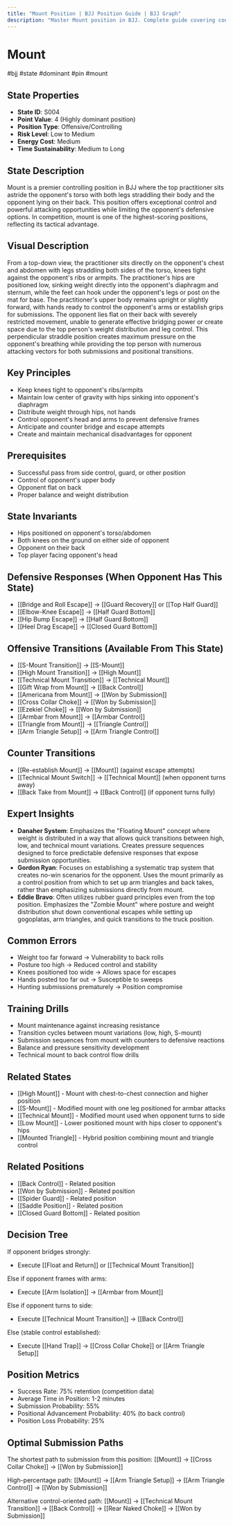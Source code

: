 ```yaml
---
title: "Mount Position | BJJ Position Guide | BJJ Graph"
description: "Master Mount position in BJJ. Complete guide covering control, submissions, and transitions. Dominant 4-point position with 75% retention rate and 55% submission probability."
---
```




<!-- Schema Markup for SEO -->
<script type="application/ld+json">
{
  "@context": "https://schema.org",
  "@type": "HowTo",
  "name": "How to Use Mount Position in BJJ",
  "description": "Complete guide to executing techniques and transitions from Mount Position.",
  "step": [
    {
      "@type": "HowToStep",
      "name": "Execute S-Mount Transition",
      "text": "From this position, execute S-Mount Transition to transition to S-Mount.",
      "position": 1
    },
    {
      "@type": "HowToStep",
      "name": "Execute High Mount Transition",
      "text": "From this position, execute High Mount Transition to transition to High Mount.",
      "position": 2
    },
    {
      "@type": "HowToStep",
      "name": "Execute Technical Mount Transition",
      "text": "From this position, execute Technical Mount Transition to transition to Technical Mount.",
      "position": 3
    },
    {
      "@type": "HowToStep",
      "name": "Execute Gift Wrap from Mount",
      "text": "From this position, execute Gift Wrap from Mount to transition to Back Control.",
      "position": 4
    },
    {
      "@type": "HowToStep",
      "name": "Execute Americana from Mount",
      "text": "From this position, execute Americana from Mount to transition to Won by Submission.",
      "position": 5
    },
    {
      "@type": "HowToStep",
      "name": "Execute Cross Collar Choke",
      "text": "From this position, execute Cross Collar Choke to transition to Won by Submission.",
      "position": 6
    }
  ],
  "tool": [
    "BJJ Gi or No-Gi attire",
    "Training partner",
    "Mat space"
  ],
  "totalTime": "PT5M"
}
</script>
<script type="application/ld+json">
{
  "@context": "https://schema.org",
  "@type": "BreadcrumbList",
  "itemListElement": [
    {
      "@type": "ListItem",
      "position": 1,
      "name": "Home",
      "item": "https://bjjgraph.com/"
    },
    {
      "@type": "ListItem",
      "position": 2,
      "name": "Positions",
      "item": "https://bjjgraph.com/positions/"
    },
    {
      "@type": "ListItem",
      "position": 3,
      "name": "Mount Position",
      "item": "https://bjjgraph.com/positions/mount"
    }
  ]
}
</script>



<script type="application/ld+json">
{
  "@context": "https://schema.org",
  "@type": "WebPage",
  "name": "Mount Position",
  "description": "Master Mount position in BJJ. Complete guide covering control, submissions, and transitions. Dominant 4-point position with 75% retention rate and 55% submission probability.",
  "url": "https://bjjgraph.com/positions/mount",
  "isPartOf": {
    "@type": "WebSite",
    "name": "BJJ Graph",
    "url": "https://bjjgraph.com"
  }
}
</script>

# Mount
#bjj #state #dominant #pin #mount

## State Properties
- **State ID**: S004
- **Point Value**: 4 (Highly dominant position)
- **Position Type**: Offensive/Controlling
- **Risk Level**: Low to Medium
- **Energy Cost**: Medium
- **Time Sustainability**: Medium to Long

## State Description
Mount is a premier controlling position in BJJ where the top practitioner sits astride the opponent's torso with both legs straddling their body and the opponent lying on their back. This position offers exceptional control and powerful attacking opportunities while limiting the opponent's defensive options. In competition, mount is one of the highest-scoring positions, reflecting its tactical advantage.

## Visual Description

From a top-down view, the practitioner sits directly on the opponent's chest and abdomen with legs straddling both sides of the torso, knees tight against the opponent's ribs or armpits. The practitioner's hips are positioned low, sinking weight directly into the opponent's diaphragm and sternum, while the feet can hook under the opponent's legs or post on the mat for base. The practitioner's upper body remains upright or slightly forward, with hands ready to control the opponent's arms or establish grips for submissions. The opponent lies flat on their back with severely restricted movement, unable to generate effective bridging power or create space due to the top person's weight distribution and leg control. This perpendicular straddle position creates maximum pressure on the opponent's breathing while providing the top person with numerous attacking vectors for both submissions and positional transitions.

## Key Principles
- Keep knees tight to opponent's ribs/armpits
- Maintain low center of gravity with hips sinking into opponent's diaphragm
- Distribute weight through hips, not hands
- Control opponent's head and arms to prevent defensive frames
- Anticipate and counter bridge and escape attempts
- Create and maintain mechanical disadvantages for opponent

## Prerequisites
- Successful pass from side control, guard, or other position
- Control of opponent's upper body
- Opponent flat on back
- Proper balance and weight distribution

## State Invariants
- Hips positioned on opponent's torso/abdomen
- Both knees on the ground on either side of opponent
- Opponent on their back
- Top player facing opponent's head

## Defensive Responses (When Opponent Has This State)
- [[Bridge and Roll Escape]] → [[Guard Recovery]] or [[Top Half Guard]]
- [[Elbow-Knee Escape]] → [[Half Guard Bottom]]
- [[Hip Bump Escape]] → [[Half Guard Bottom]]
- [[Heel Drag Escape]] → [[Closed Guard Bottom]]

## Offensive Transitions (Available From This State)
- [[S-Mount Transition]] → [[S-Mount]]
- [[High Mount Transition]] → [[High Mount]]
- [[Technical Mount Transition]] → [[Technical Mount]]
- [[Gift Wrap from Mount]] → [[Back Control]]
- [[Americana from Mount]] → [[Won by Submission]]
- [[Cross Collar Choke]] → [[Won by Submission]]
- [[Ezekiel Choke]] → [[Won by Submission]]
- [[Armbar from Mount]] → [[Armbar Control]]
- [[Triangle from Mount]] → [[Triangle Control]]
- [[Arm Triangle Setup]] → [[Arm Triangle Control]]

## Counter Transitions
- [[Re-establish Mount]] → [[Mount]] (against escape attempts)
- [[Technical Mount Switch]] → [[Technical Mount]] (when opponent turns away)
- [[Back Take from Mount]] → [[Back Control]] (if opponent turns fully)

## Expert Insights
- **Danaher System**: Emphasizes the "Floating Mount" concept where weight is distributed in a way that allows quick transitions between high, low, and technical mount variations. Creates pressure sequences designed to force predictable defensive responses that expose submission opportunities.
- **Gordon Ryan**: Focuses on establishing a systematic trap system that creates no-win scenarios for the opponent. Uses the mount primarily as a control position from which to set up arm triangles and back takes, rather than emphasizing submissions directly from mount.
- **Eddie Bravo**: Often utilizes rubber guard principles even from the top position. Emphasizes the "Zombie Mount" where posture and weight distribution shut down conventional escapes while setting up gogoplatas, arm triangles, and quick transitions to the truck position.

## Common Errors
- Weight too far forward → Vulnerability to back rolls
- Posture too high → Reduced control and stability
- Knees positioned too wide → Allows space for escapes
- Hands posted too far out → Susceptible to sweeps
- Hunting submissions prematurely → Position compromise

## Training Drills
- Mount maintenance against increasing resistance
- Transition cycles between mount variations (low, high, S-mount)
- Submission sequences from mount with counters to defensive reactions
- Balance and pressure sensitivity development
- Technical mount to back control flow drills

## Related States
- [[High Mount]] - Mount with chest-to-chest connection and higher position
- [[S-Mount]] - Modified mount with one leg positioned for armbar attacks
- [[Technical Mount]] - Modified mount used when opponent turns to side
- [[Low Mount]] - Lower positioned mount with hips closer to opponent's hips
- [[Mounted Triangle]] - Hybrid position combining mount and triangle control


## Related Positions

- [[Back Control]] - Related position
- [[Won by Submission]] - Related position
- [[Spider Guard]] - Related position
- [[Saddle Position]] - Related position
- [[Closed Guard Bottom]] - Related position

## Decision Tree
If opponent bridges strongly:
- Execute [[Float and Return]] or [[Technical Mount Transition]]

Else if opponent frames with arms:
- Execute [[Arm Isolation]] → [[Armbar from Mount]]

Else if opponent turns to side:
- Execute [[Technical Mount Transition]] → [[Back Control]]

Else (stable control established):
- Execute [[Hand Trap]] → [[Cross Collar Choke]] or [[Arm Triangle Setup]]

## Position Metrics
- Success Rate: 75% retention (competition data)
- Average Time in Position: 1-2 minutes
- Submission Probability: 55%
- Positional Advancement Probability: 40% (to back control)
- Position Loss Probability: 25%

## Optimal Submission Paths
The shortest path to submission from this position:
[[Mount]] → [[Cross Collar Choke]] → [[Won by Submission]]

High-percentage path:
[[Mount]] → [[Arm Triangle Setup]] → [[Arm Triangle Control]] → [[Won by Submission]]

Alternative control-oriented path:
[[Mount]] → [[Technical Mount Transition]] → [[Back Control]] → [[Rear Naked Choke]] → [[Won by Submission]]
